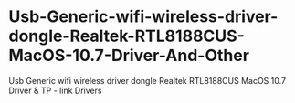 # Usb-Generic-wifi-wireless-driver-dongle-Realtek-RTL8188CUS-MacOS-10.7-Driver-And-Other
Usb Generic wifi wireless driver dongle Realtek RTL8188CUS MacOS 10.7 Driver & TP - link Drivers
